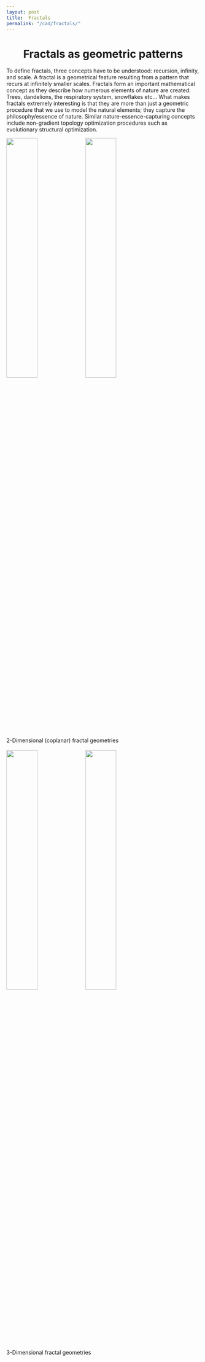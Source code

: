 ```yaml
---
layout: post
title:  Fractals
permalink: "/cad/fractals/"
---
```


  <div class="w3-row ">
      <h1 style="text-align:center">Fractals as geometric patterns</h1>
        <p class = "justify">
        To define fractals, three concepts have to be understood: recursion, infinity, and scale. A fractal is a geometrical feature resulting from a pattern that recurs at infinitely smaller scales. Fractals form an important mathematical concept as they describe how numerous elements of nature are created: Trees, dandelions, the respiratory system, snowflakes etc… What makes fractals extremely interesting is that they are more than just a geometric procedure that we use to model the natural elements; they capture the philosophy/essence of nature. Similar nature-essence-capturing concepts include non-gradient topology optimization procedures such as evolutionary structural optimization. 
        </p>
        <div class="w3-main w3-center" >
            <img src="/botengu/assets/img/Fractals2d.PNG" width="40%" height="40%">
            <img src="/botengu/assets/img/Fractals2d_2.PNG" width="40%" height="40%">
            <figcaption>2-Dimensional (coplanar) fractal geometries</figcaption>
        </div>
        <br>
        <div class="w3-main w3-center">
            <img src="/botengu/assets/img/Fractals3d.PNG" width="40%" height="40%">
            <img src="/botengu/assets/img/Fractals3d_2.PNG" width="40%" height="40%">
            <figcaption>3-Dimensional fractal geometries</figcaption>
        </div>

</div>


